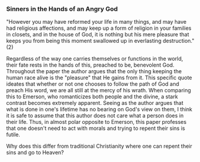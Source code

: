 ### Sinners in the Hands of an Angry God

"However you may have reformed your life in many things, and may have had religious affections, and may keep up a form of religion in your families in closets, and in the house of God, it is nothing but his mere pleasure that keeps you from being this moment swallowed up in everlasting destruction." (2)



Regardless of the way one carries themselves or functions in the world, their fate rests in the hands of this, preached to be, benevolent God. Throughout the paper the author argues that the only thing keeping the human race alive is the "pleasure" that He gains from it. This specific quote ideates that whether or not one chooses to follow the path of God and preach His word, we are all still at the mercy of his wrath. When comparing this to Emerson, who romanticizes both people and the divine, a stark contrast becomes extremely apparent. Seeing as the author argues that what is done in one's lifetime has no bearing on God's view on them, I think it is safe to assume that this author does not care what a person does in their life. Thus, in almost polar opposite to Emerson, this paper professes that one doesn't need to act with morals and trying to repent their sins is futile.



Why does this differ from traditional Christianity where one can repent their sins and go to Heaven? 